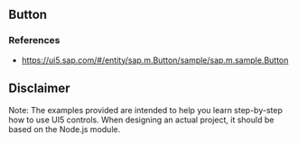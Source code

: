 ## Button

### References
* https://ui5.sap.com/#/entity/sap.m.Button/sample/sap.m.sample.Button




Disclaimer
---
Note: The examples provided are intended to help you learn step-by-step how to use UI5 controls. When designing an actual project, it should be based on the Node.js module.

